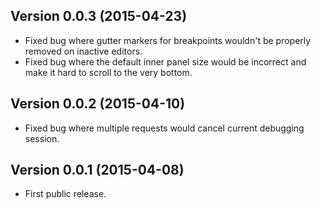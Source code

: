 ## Version 0.0.3 (2015-04-23)
 * Fixed bug where gutter markers for breakpoints wouldn't be properly removed on inactive editors.
 * Fixed bug where the default inner panel size would be incorrect and make it hard to scroll to the very bottom.

## Version 0.0.2 (2015-04-10)
 * Fixed bug where multiple requests would cancel current debugging session.

## Version 0.0.1 (2015-04-08)
 * First public release.
